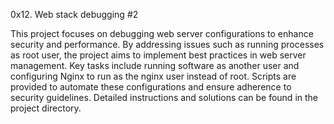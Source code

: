 0x12. Web stack debugging #2

This project focuses on debugging web server configurations to enhance security and performance. By addressing issues such as running processes as root user, the project aims to implement best practices in web server management. Key tasks include running software as another user and configuring Nginx to run as the nginx user instead of root. Scripts are provided to automate these configurations and ensure adherence to security guidelines. Detailed instructions and solutions can be found in the project directory.

